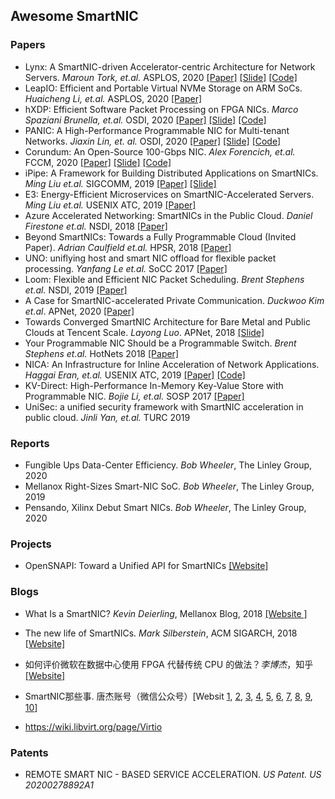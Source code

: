 ## Awesome SmartNIC

### Papers

* Lynx: A SmartNIC-driven Accelerator-centric Architecture for Network Servers. *Maroun  Tork, et.al.* ASPLOS, 2020  [[Paper]](https://marksilberstein.com/wp-content/uploads/2020/02/lynx_asplos20.pdf) [[Slide]](https://marksilberstein.com/wp-content/uploads/2020/02/1105-Lynx-final.pdf) [[Code]](https://github.com/acsl-technion/lynx)
* LeapIO: Efficient and Portable Virtual NVMe Storage on ARM SoCs. *Huaicheng Li, et.al.* ASPLOS, 2020 [[Paper]](https://www.microsoft.com/en-us/research/uploads/prod/2020/01/LeapIO-ASPLOS20.pdf)
* hXDP: Efficient Software Packet Processing on FPGA NICs. *Marco Spaziani Brunella, et.al.* OSDI, 2020 [[Paper]](https://www.usenix.org/conference/osdi20/presentation/brunella) [[Slide]](https://www.usenix.org/conference/osdi20/presentation/brunella) [[Code]](https://github.com/axbryd/hXDP-Artifacts)
* PANIC: A High-Performance Programmable NIC for Multi-tenant Networks. *Jiaxin Lin, et. al.* OSDI, 2020 [[Paper]](https://www.usenix.org/conference/osdi20/presentation/lin) [[Slide]](https://www.usenix.org/conference/osdi20/presentation/lin) [[Code]](https://bitbucket.org/uw-madison-networking-research/panic_osdi20_artifact/src/master/)
* Corundum: An Open-Source 100-Gbps NIC. *Alex Forencich, et.al.* FCCM, 2020 [[Paper]](http://cseweb.ucsd.edu/~snoeren/papers/corundum-fccm20.pdf) [[Slide]](https://www.fccm.org/past/2020/forums/topic/corundum-an-open-source-100-gbps-nic/) [[Code]](https://github.com/corundum/corundum)
* iPipe: A Framework for Building Distributed Applications on SmartNICs. *Ming Liu et.al.* SIGCOMM, 2019 [[Paper]](https://homes.cs.washington.edu/~arvind/[Paper]s/ipipe.pdf) [[Slide]](http://conferences.sigcomm.org/sigcomm/2019/files/slides/paper_7_3.pptx)
* E3: Energy-Efficient Microservices on SmartNIC-Accelerated Servers. *Ming Liu et.al.* USENIX ATC, 2019 [[Paper]](https://www.usenix.org/conference/atc19/presentation/liu-ming)
* Azure Accelerated Networking: SmartNICs in the Public Cloud. *Daniel Firestone et.al.* NSDI, 2018 [[Paper]](https://www.usenix.org/conference/nsdi18/presentation/firestone)
* Beyond SmartNICs: Towards a Fully Programmable Cloud (Invited Paper). *Adrian Caulfield et.al.* HPSR, 2018 [[Paper]](https://ieeexplore.ieee.org/document/8850757/)
* UNO: uniflying host and smart NIC offload for flexible packet processing.  *Yanfang  Le et.al.* SoCC 2017 [[Paper]](https://dl.acm.org/doi/abs/10.1145/3127479.3132252)  
* Loom: Flexible and Efficient NIC Packet Scheduling.  *Brent Stephens et.al.* NSDI, 2019 [[Paper]](https://www.usenix.org/conference/nsdi19/presentation/stephens)
* A Case for SmartNIC-accelerated Private Communication. *Duckwoo Kim et.al*. APNet, 2020 [[Paper]](https://dl.acm.org/doi/10.1145/3411029.3411034)
* Towards Converged SmartNIC Architecture for Bare Metal and Public Clouds at Tencent Scale. *Layong Luo*. APNet, 2018 [[Slide]](https://conferences.sigcomm.org/events/apnet2018/slides/larry.pdf)
* Your Programmable NIC Should be a Programmable Switch. *Brent Stephens et.al.* HotNets 2018 [[Paper]](https://www.cs.uic.edu/~brents/docs/panic.hotnets18.pdf) 
* NICA: An Infrastructure for Inline Acceleration of Network Applications.  *Haggai Eran, et.al.* USENIX ATC, 2019 [[Paper]](https://www.usenix.org/conference/atc19/presentation/eran) [[Code]](https://github.com/acsl-technion/nica)
* KV-Direct: High-Performance In-Memory Key-Value Store with Programmable NIC. *Bojie Li, et.al.* SOSP 2017 [[Paper]](https://www.microsoft.com/en-us/research/publication/kv-direct-high-performance-memory-key-value-store-programmable-nic/) 
* UniSec: a unified security framework with SmartNIC acceleration in public cloud. *Jinli Yan, et.al.* TURC 2019

### Reports

* Fungible Ups Data-Center Efficiency. *Bob Wheeler*, The Linley Group, 2020
* Mellanox Right-Sizes Smart-NIC SoC.  *Bob Wheeler*, The Linley Group, 2019
* Pensando, Xilinx Debut Smart NICs.  *Bob Wheeler*, The Linley Group, 2020

### Projects

* OpenSNAPI: Toward a Unified API for SmartNICs [[Website]](https://www.ucfconsortium.org/projects/opensnapi/)

### Blogs

* What Is a SmartNIC?  *Kevin Deierling*, Mellanox Blog, 2018 [[Website ]](https://blog.mellanox.com/2018/08/defining-smartnic/)

* The new life of SmartNICs. *Mark Silberstein*, ACM SIGARCH, 2018 [[Website]](https://www.sigarch.org/the-new-life-of-smartnics/)

* 如何评价微软在数据中心使用 FPGA 代替传统 CPU 的做法？*李博杰*，知乎 [[Website]](https://www.zhihu.com/question/24174597/answer/138717507) 

* SmartNIC那些事. 唐杰账号（微信公众号）[Websit [1](https://mp.weixin.qq.com/s/jg0VVDrwn_hGb9G43Z_l7g), [2](https://mp.weixin.qq.com/s/q2620UtrmgvryTnLPH0Hbg), [3](https://mp.weixin.qq.com/s/os-ehp_uaDk3Z2-D4BCsMg), [4](https://mp.weixin.qq.com/s/xCQSG6c6LrCt-nwPjeDOvw), [5](https://mp.weixin.qq.com/s/QcHCv-RUvNB24GDXIcvrXw), [6](https://mp.weixin.qq.com/s/p5JbP8JKAiULE8BF_YCfNA), [7](https://mp.weixin.qq.com/s/EAB-fc9ZZwpki6A6M5sjlQ), [8](https://mp.weixin.qq.com/s/fjV3e4-q4Nk-a_uNRoaHFA), [9](https://mp.weixin.qq.com/s/T-ZY6N22p18w-qsPmT7srQ), [10](https://mp.weixin.qq.com/s/fo2s3BJ4a_93sK-wpW5S8w)]

* <https://wiki.libvirt.org/page/Virtio> 

### Patents

* REMOTE SMART NIC - BASED SERVICE ACCELERATION. *US Patent.* *US 20200278892A1* 